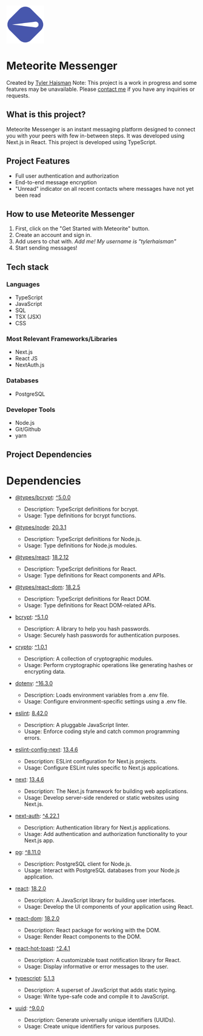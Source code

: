 <img src="./src/app/favicon.ico" alt="Meteorite Messaging Logo" width="100px" height="100px">

# Meteorite Messenger

Created by [Tyler Haisman](https://tylerhaisman.com)
Note: This project is a work in progress and some features may be unavailable. Please [contact me](https://tylerhaisman.com) if you have any inquiries or requests.

## What is this project?

Meteorite Messenger is an instant messaging platform designed to connect you with your peers with few in-between steps. It was developed using Next.js in React. This project is developed using TypeScript.

## Project Features

- Full user authentication and authorization
- End-to-end message encryption
- "Unread" indicator on all recent contacts where messages have not yet been read

## How to use Meteorite Messenger

1. First, click on the "Get Started with Meteorite" button.
2. Create an account and sign in.
3. Add users to chat with. _Add me! My username is "tylerhaisman"_
4. Start sending messages!

## Tech stack

### Languages

- TypeScript
- JavaScript
- SQL
- TSX (JSX)
- CSS

### Most Relevant Frameworks/Libraries

- Next.js
- React JS
- NextAuth.js

### Databases

- PostgreSQL

### Developer Tools

- Node.js
- Git/Github
- yarn

## Project Dependencies

# Dependencies

- [@types/bcrypt](https://www.npmjs.com/package/@types/bcrypt): [^5.0.0](https://www.npmjs.com/package/@types/bcrypt)

  - Description: TypeScript definitions for bcrypt.
  - Usage: Type definitions for bcrypt functions.

- [@types/node](https://www.npmjs.com/package/@types/node): [20.3.1](https://www.npmjs.com/package/@types/node)

  - Description: TypeScript definitions for Node.js.
  - Usage: Type definitions for Node.js modules.

- [@types/react](https://www.npmjs.com/package/@types/react): [18.2.12](https://www.npmjs.com/package/@types/react)

  - Description: TypeScript definitions for React.
  - Usage: Type definitions for React components and APIs.

- [@types/react-dom](https://www.npmjs.com/package/@types/react-dom): [18.2.5](https://www.npmjs.com/package/@types/react-dom)

  - Description: TypeScript definitions for React DOM.
  - Usage: Type definitions for React DOM-related APIs.

- [bcrypt](https://www.npmjs.com/package/bcrypt): [^5.1.0](https://www.npmjs.com/package/bcrypt)

  - Description: A library to help you hash passwords.
  - Usage: Securely hash passwords for authentication purposes.

- [crypto](https://www.npmjs.com/package/crypto): [^1.0.1](https://www.npmjs.com/package/crypto)

  - Description: A collection of cryptographic modules.
  - Usage: Perform cryptographic operations like generating hashes or encrypting data.

- [dotenv](https://www.npmjs.com/package/dotenv): [^16.3.0](https://www.npmjs.com/package/dotenv)

  - Description: Loads environment variables from a .env file.
  - Usage: Configure environment-specific settings using a .env file.

- [eslint](https://www.npmjs.com/package/eslint): [8.42.0](https://www.npmjs.com/package/eslint)

  - Description: A pluggable JavaScript linter.
  - Usage: Enforce coding style and catch common programming errors.

- [eslint-config-next](https://www.npmjs.com/package/eslint-config-next): [13.4.6](https://www.npmjs.com/package/eslint-config-next)

  - Description: ESLint configuration for Next.js projects.
  - Usage: Configure ESLint rules specific to Next.js applications.

- [next](https://www.npmjs.com/package/next): [13.4.6](https://www.npmjs.com/package/next)

  - Description: The Next.js framework for building web applications.
  - Usage: Develop server-side rendered or static websites using Next.js.

- [next-auth](https://www.npmjs.com/package/next-auth): [^4.22.1](https://www.npmjs.com/package/next-auth)

  - Description: Authentication library for Next.js applications.
  - Usage: Add authentication and authorization functionality to your Next.js app.

- [pg](https://www.npmjs.com/package/pg): [^8.11.0](https://www.npmjs.com/package/pg)

  - Description: PostgreSQL client for Node.js.
  - Usage: Interact with PostgreSQL databases from your Node.js application.

- [react](https://www.npmjs.com/package/react): [18.2.0](https://www.npmjs.com/package/react)

  - Description: A JavaScript library for building user interfaces.
  - Usage: Develop the UI components of your application using React.

- [react-dom](https://www.npmjs.com/package/react-dom): [18.2.0](https://www.npmjs.com/package/react-dom)

  - Description: React package for working with the DOM.
  - Usage: Render React components to the DOM.

- [react-hot-toast](https://www.npmjs.com/package/react-hot-toast): [^2.4.1](https://www.npmjs.com/package/react-hot-toast)

  - Description: A customizable toast notification library for React.
  - Usage: Display informative or error messages to the user.

- [typescript](https://www.npmjs.com/package/typescript): [5.1.3](https://www.npmjs.com/package/typescript)

  - Description: A superset of JavaScript that adds static typing.
  - Usage: Write type-safe code and compile it to JavaScript.

- [uuid](https://www.npmjs.com/package/uuid): [^9.0.0](https://www.npmjs.com/package/uuid)
  - Description: Generate universally unique identifiers (UUIDs).
  - Usage: Create unique identifiers for various purposes.
